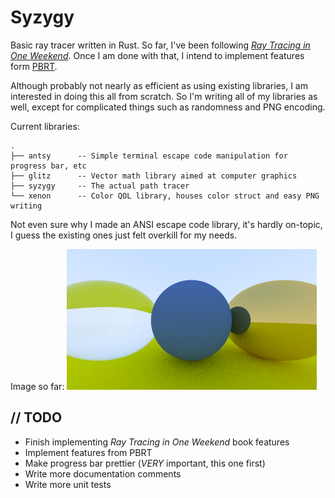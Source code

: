 # Syzygy

Basic ray tracer written in Rust. So far, I've been following [_Ray Tracing in One Weekend_](https://raytracing.github.io/books/RayTracingInOneWeekend.html). Once I am done with that, I intend to implement features form [PBRT](https://pbrt.org/).

Although probably not nearly as efficient as using existing libraries, I am interested in doing this all from scratch. So I'm writing all of my libraries as well, except for complicated things such as randomness and PNG encoding.

Current libraries:
```
.
├── antsy      -- Simple terminal escape code manipulation for progress bar, etc
├── glitz      -- Vector math library aimed at computer graphics
├── syzygy     -- The actual path tracer
└── xenon      -- Color QOL library, houses color struct and easy PNG writing
```
Not even sure why I made an ANSI escape code library, it's hardly on-topic, I guess the existing ones just felt overkill for my needs.

Image so far:
![Image so far](syzygy/out.png)

## // TODO
- Finish implementing _Ray Tracing in One Weekend_ book features
- Implement features from PBRT
- Make progress bar prettier (*VERY* important, this one first)
- Write more documentation comments
- Write more unit tests

